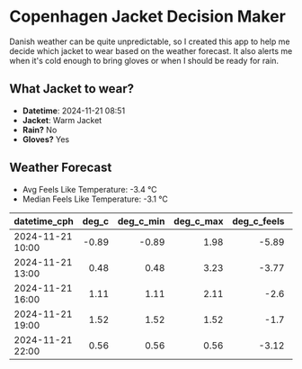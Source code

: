 
# Copenhagen Jacket Decision Maker

Danish weather can be quite unpredictable, so I created this app to help me decide which jacket to wear based on the weather forecast. 
It also alerts me when it's cold enough to bring gloves or when I should be ready for rain.

## What Jacket to wear?

- **Datetime**: 2024-11-21 08:51
- **Jacket**: Warm Jacket
- **Rain?** No
- **Gloves?** Yes

## Weather Forecast
- Avg Feels Like Temperature: -3.4 °C
- Median Feels Like Temperature: -3.1 °C

| datetime_cph     |   deg_c |   deg_c_min |   deg_c_max |   deg_c_feels | weather   | wind   | rain   |
|:-----------------|--------:|------------:|------------:|--------------:|:----------|:-------|:-------|
| 2024-11-21 10:00 |   -0.89 |       -0.89 |        1.98 |         -5.89 | Clear     | Low    | None   |
| 2024-11-21 13:00 |    0.48 |        0.48 |        3.23 |         -3.77 | Clear     | Low    | None   |
| 2024-11-21 16:00 |    1.11 |        1.11 |        2.11 |         -2.6  | Clear     | Low    | None   |
| 2024-11-21 19:00 |    1.52 |        1.52 |        1.52 |         -1.7  | Clouds    | Low    | None   |
| 2024-11-21 22:00 |    0.56 |        0.56 |        0.56 |         -3.12 | Clouds    | Low    | None   |
        